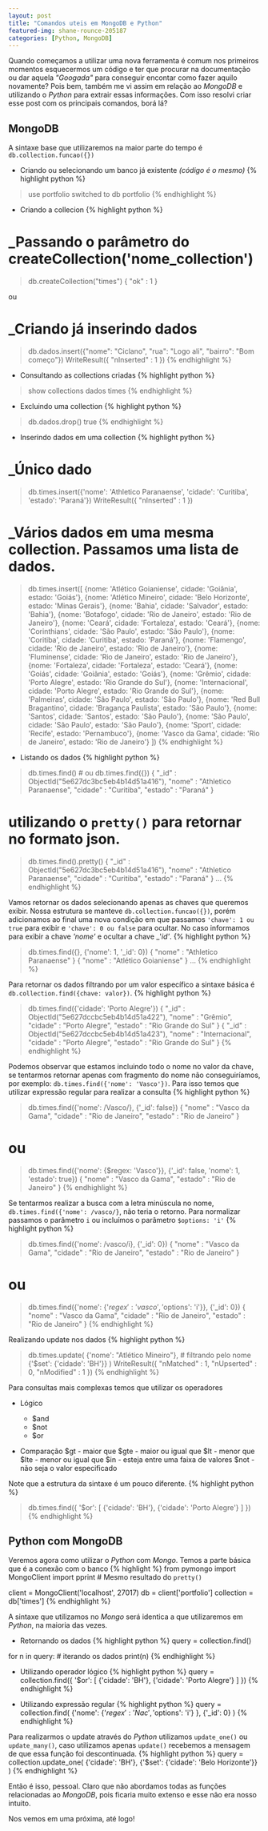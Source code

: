 ```yaml
---
layout: post
title: "Comandos uteis em MongoDB e Python"
featured-img: shane-rounce-205187
categories: [Python, MongoDB]
---
```


Quando começamos a utilizar uma nova ferramenta é comum nos primeiros momentos esquecermos um código e ter que procurar na documentação ou dar aquela _"Googada"_ para conseguir encontar como fazer aquilo novamente? Pois bem, também me vi assim em relação ao _MongoDB_ e utilizando o _Python_ para extrair essas informações. Com isso resolvi criar esse post com os principais comandos, borá lá? 

## MongoDB

A sintaxe base que utilizaremos na maior parte do tempo é `db.collection.funcao({})`

* Criando ou selecionando um banco já existente _(código é o mesmo)_
{% highlight python %}
> use portfolio
switched to db portfolio
{% endhighlight %}

* Criando a collecion
{% highlight python %}
# _Passando o parâmetro do createCollection('nome_collection')
> db.createCollection("times")
{ "ok" : 1 }

ou

# _Criando já inserindo dados
> db.dados.insert({"nome": "Ciclano", "rua": "Logo ali", "bairro": "Bom começo"})
WriteResult({ "nInserted" : 1 })
{% endhighlight %}

* Consultando as collections criadas
{% highlight python %}
> show collections
dados
times
{% endhighlight %}

* Excluindo uma collection
{% highlight python %}
> db.dados.drop()
true
{% endhighlight %}

* Inserindo dados em uma collection
{% highlight python %}
# _Único dado
> db.times.insert({'nome': 'Athletico Paranaense', 'cidade': 'Curitiba', 'estado': 'Paraná'})
WriteResult({ "nInserted" : 1 })

# _Vários dados em uma mesma collection. Passamos uma lista de dados. 
> db.times.insert([
    {nome: 'Atlético Goianiense', cidade: 'Goiânia', estado: 'Goiás'},
    {nome: 'Atlético Mineiro', cidade: 'Belo Horizonte', estado: 'Minas Gerais'},
    {nome: 'Bahia', cidade: 'Salvador', estado: 'Bahia'},
    {nome: 'Botafogo', cidade: 'Rio de Janeiro', estado: 'Rio de Janeiro'},
    {nome: 'Ceará', cidade: 'Fortaleza', estado: 'Ceará'},
    {nome: 'Corinthians', cidade: 'São Paulo', estado: 'São Paulo'},
    {nome: 'Coritiba', cidade: 'Curitiba', estado: 'Paraná'},
    {nome: 'Flamengo', cidade: 'Rio de Janeiro', estado: 'Rio de Janeiro'},
    {nome: 'Fluminense', cidade: 'Rio de Janeiro', estado: 'Rio de Janeiro'},
    {nome: 'Fortaleza', cidade: 'Fortaleza', estado: 'Ceará'},
    {nome: 'Goiás', cidade: 'Goiânia', estado: 'Goiás'},
    {nome: 'Grêmio', cidade: 'Porto Alegre', estado: 'Rio Grande do Sul'},
    {nome: 'Internacional', cidade: 'Porto Alegre', estado: 'Rio Grande do Sul'},
    {nome: 'Palmeiras', cidade: 'São Paulo', estado: 'São Paulo'},
    {nome: 'Red Bull Bragantino', cidade: 'Bragança Paulista', estado: 'São Paulo'},
    {nome: 'Santos', cidade: 'Santos', estado: 'São Paulo'},
    {nome: 'São Paulo', cidade: 'São Paulo', estado: 'São Paulo'},
    {nome: 'Sport', cidade: 'Recife', estado: 'Pernambuco'},
    {nome: 'Vasco da Gama', cidade: 'Rio de Janeiro', estado: 'Rio de Janeiro'}
 ])
{% endhighlight %}
 
 * Listando os dados 
{% highlight python %}
> db.times.find() # ou db.times.find({})
{ "_id" : ObjectId("5e627dc3bc5eb4b14d51a416"), "nome" : "Athletico Paranaense", "cidade" : "Curitiba", "estado" : "Paraná" }

# utilizando o `pretty()` para retornar no formato json.
> db.times.find().pretty()
{
        "_id" : ObjectId("5e627dc3bc5eb4b14d51a416"),
        "nome" : "Athletico Paranaense",
        "cidade" : "Curitiba",
        "estado" : "Paraná"
}
...
{% endhighlight %}

Vamos retornar os dados selecionando apenas as chaves que queremos exibir. Nossa estrutura se manteve `db.collection.funcao({})`, porém adicionamos ao final uma nova condição em que passamos `'chave': 1 ou true` para exibir e `'chave': 0 ou false` para ocultar. No caso informamos para exibir a chave _'nome'_ e ocultar a chave _'_id'_.
{% highlight python %}
> db.times.find({}, {'nome': 1, '_id': 0})
{ "nome" : "Athletico Paranaense" }
{ "nome" : "Atlético Goianiense" }
...
{% endhighlight %}

Para retornar os dados filtrando por um valor específico a sintaxe básica é `db.collection.find({chave: valor})`.
{% highlight python %}
> db.times.find({'cidade': 'Porto Alegre'})
{ "_id" : ObjectId("5e627dccbc5eb4b14d51a422"), "nome" : "Grêmio", "cidade" : "Porto Alegre", "estado" : "Rio Grande do Sul" }
{ "_id" : ObjectId("5e627dccbc5eb4b14d51a423"), "nome" : "Internacional", "cidade" : "Porto Alegre", "estado" : "Rio Grande do Sul" }
{% endhighlight %}

Podemos observar que estamos incluindo todo o nome no valor da chave, se tentarmos retornar apenas com fragmento do nome não conseguiríamos, por exemplo: `db.times.find({'nome': 'Vasco'})`. Para isso temos que utilizar expressão regular para realizar a consulta
{% highlight python %}
> db.times.find({'nome': /Vasco/}, {'_id': false})
{ "nome" : "Vasco da Gama", "cidade" : "Rio de Janeiro", "estado" : "Rio de Janeiro" }

# ou

> db.times.find({'nome': {$regex: 'Vasco'}}, {'_id': false, 'nome': 1, 'estado': true})
{ "nome" : "Vasco da Gama", "estado" : "Rio de Janeiro" }
{% endhighlight %}

Se tentarmos realizar a busca com a letra minúscula no nome, `db.times.find({'nome': /vasco/}`, não teria o retorno. Para normalizar passamos o parâmetro `i` ou incluímos o parâmetro `$options: 'i'`
{% highlight python %}
> db.times.find({'nome': /vasco/i}, {'_id': 0})
{ "nome" : "Vasco da Gama", "cidade" : "Rio de Janeiro", "estado" : "Rio de Janeiro" }

# ou 

> db.times.find({'nome': {'$regex': 'vasco', '$options': 'i'}}, {'_id': 0})
{ "nome" : "Vasco da Gama", "cidade" : "Rio de Janeiro", "estado" : "Rio de Janeiro" }
{% endhighlight %}

Realizando update nos dados
{% highlight python %}
> db.times.update(
    {'nome': "Atlético Mineiro"}, # filtrando pelo nome
    {'$set': {'cidade': 'BH'}}
)
WriteResult({ "nMatched" : 1, "nUpserted" : 0, "nModified" : 1 })
{% endhighlight %}

Para consultas mais complexas temos que utilizar os operadores
* Lógico
    * $and
    * $not
    * $or
        
* Comparação
    $gt - maior que
    $gte - maior ou igual que
    $lt - menor que
    $lte - menor ou igual que
    $in - esteja entre uma faixa de valores
    $not - não seja o valor especificado

Note que a estrutura da sintaxe é um pouco diferente.
{% highlight python %}
> db.times.find({
    '$or': [
        {'cidade': 'BH'},
        {'cidade': 'Porto Alegre'}
    ]
})
{% endhighlight %}

## Python com MongoDB

Veremos agora como utilizar o _Python_ com _Mongo_. Temos a parte básica que é a conexão com o banco
{% highlight %}
from pymongo import MongoClient
import pprint  # Mesmo resultado do `pretty()`

client = MongoClient('localhost', 27017)
db = client['portfolio']
collection = db['times']
{% endhighlight %}

A sintaxe que utilizamos no _Mongo_ será identica a que utilizaremos em _Python_, na maioria das vezes.

* Retornando os dados
{% highlight python %}
query = collection.find()

for n in query:  # iterando os dados
    print(n)
{% endhighlight %}

* Utilizando operador lógico
{% highlight python %}
query = collection.find({
    '$or': [
        {'cidade': 'BH'},
        {'cidade': 'Porto Alegre'}
    ]
})
{% endhighlight %}

* Utilizando expressão regular
{% highlight python %}
query = collection.find(
    {'nome': 
        {'$regex': 'Nac', '$options': 'i'}
    },
    {'_id': 0}
)
{% endhighlight %}

Para realizarmos o update através do _Python_ utilizamos `update_one()` ou `update_many()`, caso utilizamos apenas `update()` recebemos a mensagem de que essa função foi descontinuada.
{% highlight python %}
query = collection.update_one(
    {'cidade': 'BH'},
    {'$set': {'cidade': 'Belo Horizonte'}}
)
{% endhighlight %}

Então é isso, pessoal. Claro que não abordamos todas as funções relacionadas ao _MongoDB_, pois ficaria muito extenso e esse não era nosso intuito. 

Nos vemos em uma próxima, até logo!
